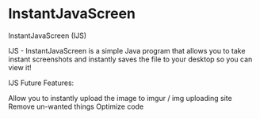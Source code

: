 InstantJavaScreen
=================

InstantJavaScreen (IJS)

IJS - InstantJavaScreen is a simple Java program that allows you to take instant screenshots and instantly saves the file to your desktop so you can view it!

IJS Future Features:

Allow you to instantly upload the image to imgur / img uploading site Remove un-wanted things Optimize code

